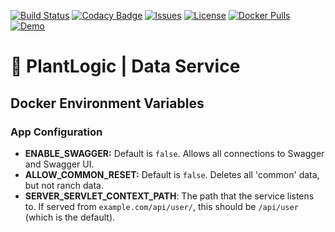 [![Build Status](https://travis-ci.org/plantlogic/data-service.svg?branch=master)](https://travis-ci.org/plantlogic/data-service) 
[![Codacy Badge](https://api.codacy.com/project/badge/Grade/07ab3bedc4614786a230a665abaab8ba)](https://www.codacy.com/app/mattwebbio/data-service?utm_source=github.com&amp;utm_medium=referral&amp;utm_content=plantlogic/data-service&amp;utm_campaign=Badge_Grade)
[![Issues](https://img.shields.io/github/issues/plantlogic/data-service.svg?style=flat)](https://github.com/plantlogic/data-service/issues) 
[![License](https://img.shields.io/github/license/plantlogic/data-service.svg?style=flat)](https://github.com/plantlogic/data-service/blob/master/LICENSE) 
[![Docker Pulls](https://img.shields.io/docker/pulls/plantlogic/data-service.svg?style=flat)](https://hub.docker.com/r/plantlogic/data-service) 
[![Demo](https://img.shields.io/badge/demo-live-success.svg)](https://demo.plantlogic.org)
# 🌱 PlantLogic | Data Service

## Docker Environment Variables
### App Configuration
* **ENABLE_SWAGGER:** Default is `false`. Allows all connections to Swagger and Swagger UI.
* **ALLOW_COMMON_RESET:** Default is `false`. Deletes all 'common' data, but not ranch data.
* **SERVER_SERVLET_CONTEXT_PATH**: The path that the service listens to. If served from `example.com/api/user/`, this should be 
`/api/user` (which is the default).